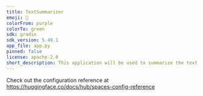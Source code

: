 ```yaml
---
title: TextSummarizer
emoji: 🐠
colorFrom: purple
colorTo: green
sdk: gradio
sdk_version: 5.49.1
app_file: app.py
pinned: false
license: apache-2.0
short_description: This application will be used to summarize the text
---
```


Check out the configuration reference at https://huggingface.co/docs/hub/spaces-config-reference
